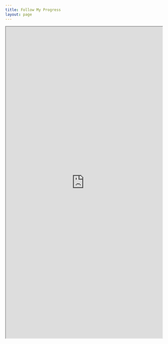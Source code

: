 ```yaml
---
title: Follow My Progress
layout: page
---
```

<iframe width=100% height=1000px src="https://docs.google.com/spreadsheets/d/e/2PACX-1vSlDAoRJ8WkbIFj6e_toPhj1FVBUfbh-WcG6NlD5C6WiqDBbF7LFoGBqfvukmq5jezb2o4kAGViTEsX/pubhtml?gid=760790693&amp;single=true&amp;widget=true&amp;headers=false"></iframe>
